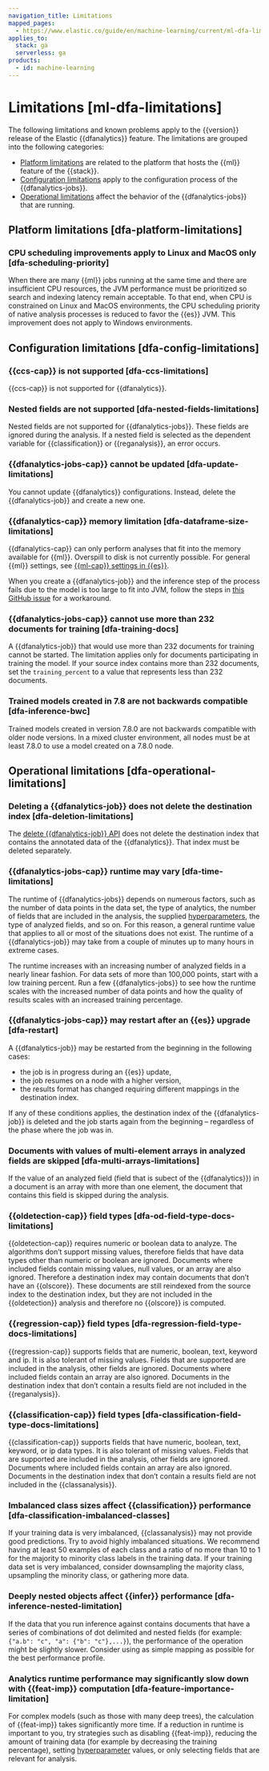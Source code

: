 ```yaml
---
navigation_title: Limitations
mapped_pages:
  - https://www.elastic.co/guide/en/machine-learning/current/ml-dfa-limitations.html
applies_to:
  stack: ga
  serverless: ga
products:
  - id: machine-learning
---
```


# Limitations [ml-dfa-limitations]

The following limitations and known problems apply to the {{version}} release of the Elastic {{dfanalytics}} feature. The limitations are grouped into the following categories:

* [Platform limitations](#dfa-platform-limitations) are related to the platform that hosts the {{ml}} feature of the {{stack}}.
* [Configuration limitations](#dfa-config-limitations) apply to the configuration process of the {{dfanalytics-jobs}}.
* [Operational limitations](#dfa-operational-limitations) affect the behavior of the {{dfanalytics-jobs}} that are running.

## Platform limitations [dfa-platform-limitations]

### CPU scheduling improvements apply to Linux and MacOS only [dfa-scheduling-priority]

When there are many {{ml}} jobs running at the same time and there are insufficient CPU resources, the JVM performance must be prioritized so search and indexing latency remain acceptable. To that end, when CPU is constrained on Linux and MacOS environments, the CPU scheduling priority of native analysis processes is reduced to favor the {{es}} JVM. This improvement does not apply to Windows environments.

## Configuration limitations [dfa-config-limitations]

### {{ccs-cap}} is not supported [dfa-ccs-limitations]

{{ccs-cap}} is not supported for {{dfanalytics}}.

### Nested fields are not supported [dfa-nested-fields-limitations]

Nested fields are not supported for {{dfanalytics-jobs}}. These fields are ignored during the analysis. If a nested field is selected as the dependent variable for {{classification}} or {{reganalysis}}, an error occurs.

### {{dfanalytics-jobs-cap}} cannot be updated [dfa-update-limitations]

You cannot update {{dfanalytics}} configurations. Instead, delete the {{dfanalytics-job}} and create a new one.

### {{dfanalytics-cap}} memory limitation [dfa-dataframe-size-limitations]

{{dfanalytics-cap}} can only perform analyses that fit into the memory available for {{ml}}. Overspill to disk is not currently possible. For general {{ml}} settings, see [{{ml-cap}} settings in {{es}}](elasticsearch://reference/elasticsearch/configuration-reference/machine-learning-settings.md).

When you create a {{dfanalytics-job}} and the inference step of the process fails due to the model is too large to fit into JVM, follow the steps in [this GitHub issue](https://github.com/elastic/elasticsearch/issues/76093) for a workaround.

### {{dfanalytics-jobs-cap}} cannot use more than 232 documents for training [dfa-training-docs]

A {{dfanalytics-job}} that would use more than 232 documents for training cannot be started. The limitation applies only for documents participating in training the model. If your source index contains more than 232 documents, set the `training_percent` to a value that represents less than 232 documents.

### Trained models created in 7.8 are not backwards compatible [dfa-inference-bwc]

Trained models created in version 7.8.0 are not backwards compatible with older node versions. In a mixed cluster environment, all nodes must be at least 7.8.0 to use a model created on a 7.8.0 node.

## Operational limitations [dfa-operational-limitations]

### Deleting a {{dfanalytics-job}} does not delete the destination index [dfa-deletion-limitations]

The [delete {{dfanalytics-job}} API](https://www.elastic.co/docs/api/doc/elasticsearch/operation/operation-ml-delete-data-frame-analytics) does not delete the destination index that contains the annotated data of the {{dfanalytics}}. That index must be deleted separately.

### {{dfanalytics-jobs-cap}} runtime may vary [dfa-time-limitations]

The runtime of {{dfanalytics-jobs}} depends on numerous factors, such as the number of data points in the data set, the type of analytics, the number of fields that are included in the analysis, the supplied [hyperparameters](hyperparameters.md), the type of analyzed fields, and so on. For this reason, a general runtime value that applies to all or most of the situations does not exist. The runtime of a {{dfanalytics-job}} may take from a couple of minutes up to many hours in extreme cases.

The runtime increases with an increasing number of analyzed fields in a nearly linear fashion. For data sets of more than 100,000 points, start with a low training percent. Run a few {{dfanalytics-jobs}} to see how the runtime scales with the increased number of data points and how the quality of results scales with an increased training percentage.

### {{dfanalytics-jobs-cap}} may restart after an {{es}} upgrade [dfa-restart]

A {{dfanalytics-job}} may be restarted from the beginning in the following cases:

* the job is in progress during an {{es}} update,
* the job resumes on a node with a higher version,
* the results format has changed requiring different mappings in the destination index.

If any of these conditions applies, the destination index of the {{dfanalytics-job}} is deleted and the job starts again from the beginning – regardless of the phase where the job was in.

### Documents with values of multi-element arrays in analyzed fields are skipped [dfa-multi-arrays-limitations]

If the value of an analyzed field (field that is subect of the {{dfanalytics}}) in a document is an array with more than one element, the document that contains this field is skipped during the analysis.

### {{oldetection-cap}} field types [dfa-od-field-type-docs-limitations]

{{oldetection-cap}} requires numeric or boolean data to analyze. The algorithms don’t support missing values, therefore fields that have data types other than numeric or boolean are ignored. Documents where included fields contain missing values, null values, or an array are also ignored. Therefore a destination index may contain documents that don’t have an {{olscore}}. These documents are still reindexed from the source index to the destination index, but they are not included in the {{oldetection}} analysis and therefore no {{olscore}} is computed.

### {{regression-cap}} field types [dfa-regression-field-type-docs-limitations]

{{regression-cap}} supports fields that are numeric, boolean, text, keyword and ip. It is also tolerant of missing values. Fields that are supported are included in the analysis, other fields are ignored. Documents where included fields contain an array are also ignored. Documents in the destination index that don’t contain a results field are not included in the {{reganalysis}}.

### {{classification-cap}} field types [dfa-classification-field-type-docs-limitations]

{{classification-cap}} supports fields that have numeric, boolean, text, keyword, or ip data types. It is also tolerant of missing values. Fields that are supported are included in the analysis, other fields are ignored. Documents where included fields contain an array are also ignored. Documents in the destination index that don’t contain a results field are not included in the {{classanalysis}}.

### Imbalanced class sizes affect {{classification}} performance [dfa-classification-imbalanced-classes]

If your training data is very imbalanced, {{classanalysis}} may not provide good predictions. Try to avoid highly imbalanced situations. We recommend having at least 50 examples of each class and a ratio of no more than 10 to 1 for the majority to minority class labels in the training data. If your training data set is very imbalanced, consider downsampling the majority class, upsampling the minority class, or gathering more data.

### Deeply nested objects affect {{infer}} performance [dfa-inference-nested-limitation]

If the data that you run inference against contains documents that have a series of combinations of dot delimited and nested fields (for example: `{"a.b": "c", "a": {"b": "c"},...}`), the performance of the operation might be slightly slower. Consider using as simple mapping as possible for the best performance profile.

### Analytics runtime performance may significantly slow down with {{feat-imp}} computation [dfa-feature-importance-limitation]

For complex models (such as those with many deep trees), the calculation of {{feat-imp}} takes significantly more time. If a reduction in runtime is important to you, try strategies such as disabling {{feat-imp}}, reducing the amount of training data (for example by decreasing the training percentage), setting [hyperparameter](hyperparameters.md) values, or only selecting fields that are relevant for analysis.
